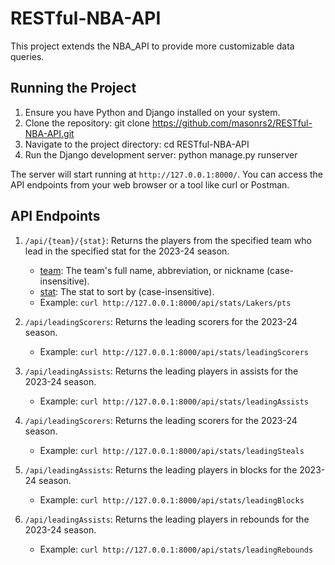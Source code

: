 # RESTful-NBA-API

This project extends the NBA_API to provide more customizable data queries.

## Running the Project

1. Ensure you have Python and Django installed on your system.
2. Clone the repository: git clone https://github.com/masonrs2/RESTful-NBA-API.git
3. Navigate to the project directory: cd RESTful-NBA-API
4. Run the Django development server: python manage.py runserver

The server will start running at `http://127.0.0.1:8000/`. You can access the API endpoints from your web browser or a tool like curl or Postman.

## API Endpoints

1. `/api/{team}/{stat}`: Returns the players from the specified team who lead in the specified stat for the 2023-24 season.
   - [team](file:///c%3A/Users/mason/Documents/Projects/Python/NBA/stats/stats/api.py#12%2C29-12%2C29): The team's full name, abbreviation, or nickname (case-insensitive).
   - [stat](file:///c%3A/Users/mason/Documents/Projects/Python/NBA/stats/stats/api.py#12%2C48-12%2C48): The stat to sort by (case-insensitive).
   - Example: `curl http://127.0.0.1:8000/api/stats/Lakers/pts`

2. `/api/leadingScorers`: Returns the leading scorers for the 2023-24 season.
   - Example: `curl http://127.0.0.1:8000/api/stats/leadingScorers`

3. `/api/leadingAssists`: Returns the leading players in assists for the 2023-24 season.
   - Example: `curl http://127.0.0.1:8000/api/stats/leadingAssists`
   
4. `/api/leadingScorers`: Returns the leading scorers for the 2023-24 season.
   - Example: `curl http://127.0.0.1:8000/api/stats/leadingSteals`

5. `/api/leadingAssists`: Returns the leading players in blocks for the 2023-24 season.
   - Example: `curl http://127.0.0.1:8000/api/stats/leadingBlocks`

6. `/api/leadingAssists`: Returns the leading players in rebounds for the 2023-24 season.
   - Example: `curl http://127.0.0.1:8000/api/stats/leadingRebounds`
